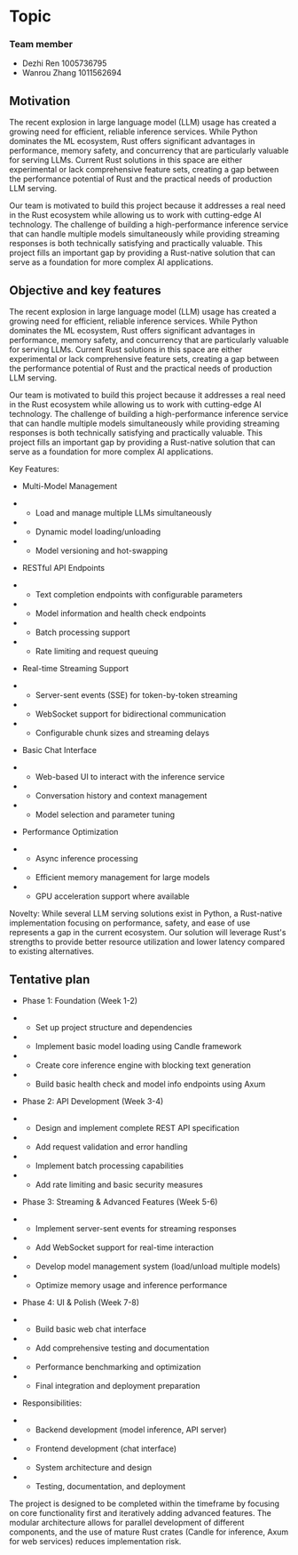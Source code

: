 # Topic
### Team member

- Dezhi Ren 1005736795
- Wanrou Zhang 1011562694
## Motivation

The recent explosion in large language model (LLM) usage has created
a growing need for efficient, reliable inference services. While 
Python dominates the ML ecosystem, Rust offers significant advantages
in performance, memory safety, and concurrency that are particularly
valuable for serving LLMs. Current Rust solutions in this space are
either experimental or lack comprehensive feature sets, creating a
gap between the performance potential of Rust and the practical needs
of production LLM serving.

Our team is motivated to build this project because it addresses a 
real need in the Rust ecosystem while allowing us to work with 
cutting-edge AI technology. The challenge of building a 
high-performance inference service that can handle multiple models 
simultaneously while providing streaming responses is both 
technically satisfying and practically valuable. This project fills 
an important gap by providing a Rust-native solution that can serve 
as a foundation for more complex AI applications.


## Objective and key features

The recent explosion in large language model (LLM) usage has created a growing need for efficient, reliable inference services. While Python dominates the ML ecosystem, Rust offers significant advantages in performance, memory safety, and concurrency that are particularly valuable for serving LLMs. Current Rust solutions in this space are either experimental or lack comprehensive feature sets, creating a gap between the performance potential of Rust and the practical needs of production LLM serving.

Our team is motivated to build this project because it addresses a real need in the Rust ecosystem while allowing us to work with cutting-edge AI technology. The challenge of building a high-performance inference service that can handle multiple models simultaneously while providing streaming responses is both technically satisfying and practically valuable. This project fills an important gap by providing a Rust-native solution that can serve as a foundation for more complex AI applications.

Key Features:

- Multi-Model Management

 - - Load and manage multiple LLMs simultaneously

- - Dynamic model loading/unloading

- - Model versioning and hot-swapping

- RESTful API Endpoints

- - Text completion endpoints with configurable parameters

- - Model information and health check endpoints

- - Batch processing support

- - Rate limiting and request queuing

- Real-time Streaming Support

- - Server-sent events (SSE) for token-by-token streaming

- - WebSocket support for bidirectional communication

- - Configurable chunk sizes and streaming delays

- Basic Chat Interface

- - Web-based UI to interact with the inference service

- - Conversation history and context management

- - Model selection and parameter tuning

- Performance Optimization

- - Async inference processing

- - Efficient memory management for large models

- - GPU acceleration support where available

Novelty: While several LLM serving solutions exist in Python, a Rust-native implementation focusing on performance, safety, and ease of use represents a gap in the current ecosystem. Our solution will leverage Rust's strengths to provide better resource utilization and lower latency compared to existing alternatives.

## Tentative plan

- Phase 1: Foundation (Week 1-2)

- - Set up project structure and dependencies

- - Implement basic model loading using Candle framework

- - Create core inference engine with blocking text generation

- - Build basic health check and model info endpoints using Axum

- Phase 2: API Development (Week 3-4)

- - Design and implement complete REST API specification

- - Add request validation and error handling

- - Implement batch processing capabilities

- - Add rate limiting and basic security measures

- Phase 3: Streaming & Advanced Features (Week 5-6)

- - Implement server-sent events for streaming responses

- - Add WebSocket support for real-time interaction

- - Develop model management system (load/unload multiple models)

- - Optimize memory usage and inference performance

- Phase 4: UI & Polish (Week 7-8)

- - Build basic web chat interface

- - Add comprehensive testing and documentation

- - Performance benchmarking and optimization

- - Final integration and deployment preparation

- Responsibilities:

- - Backend development (model inference, API server)

- - Frontend development (chat interface)

- - System architecture and design

- - Testing, documentation, and deployment

The project is designed to be completed within the timeframe by focusing on core functionality first and iteratively adding advanced features. The modular architecture allows for parallel development of different components, and the use of mature Rust crates (Candle for inference, Axum for web services) reduces implementation risk.